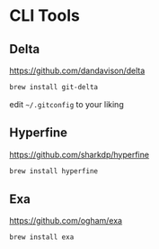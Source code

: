 # CLI Tools

## Delta

https://github.com/dandavison/delta

```bash
brew install git-delta
```

edit `~/.gitconfig` to your liking

## Hyperfine

https://github.com/sharkdp/hyperfine
```bash
brew install hyperfine
```

## Exa

https://github.com/ogham/exa
```bash
brew install exa
```

